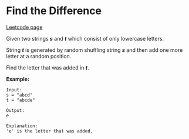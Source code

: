 # Find the Difference
[Leetcode page](https://leetcode.com/problems/find-the-difference/description)

Given two strings **_s_** and **_t_** which consist of only lowercase letters.

String **_t_** is generated by random shuffling string **_s_** and then add
one more letter at a random position.

Find the letter that was added in **_t_**.

**Example:**

    
    
    Input:
    s = "abcd"
    t = "abcde"
    
    Output:
    e
    
    Explanation:
    'e' is the letter that was added.
    

